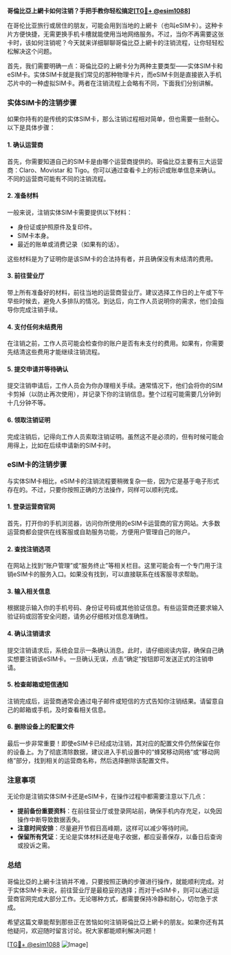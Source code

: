 **哥倫比亞上網卡如何注销？手把手教你轻松搞定[[TG💪+ @esim1088](https://t.me/s/esim1088)]**

在哥伦比亚旅行或居住的朋友，可能会用到当地的上網卡（也叫eSIM卡）。这种卡片方便快捷，无需更换手机卡槽就能使用当地网络服务。不过，当你不再需要这张卡时，该如何注销呢？今天就来详细聊聊哥倫比亞上網卡的注销流程，让你轻轻松松解决这个问题。

首先，我们需要明确一点：哥倫比亞的上網卡分为两种主要类型——实体SIM卡和eSIM卡。实体SIM卡就是我们常见的那种物理卡片，而eSIM卡则是直接嵌入手机芯片中的一种虚拟SIM卡。两者在注销流程上会略有不同，下面我们分别讲解。

### 实体SIM卡的注销步骤

如果你持有的是传统的实体SIM卡，那么注销过程相对简单，但也需要一些耐心。以下是具体步骤：

#### 1. 确认运营商
首先，你需要知道自己的SIM卡是由哪个运营商提供的。哥倫比亞主要有三大运营商：Claro、Movistar 和 Tigo。你可以通过查看卡上的标识或账单信息来确认。不同的运营商可能有不同的注销流程。

#### 2. 准备材料
一般来说，注销实体SIM卡需要提供以下材料：
- 身份证或护照原件及复印件。
- SIM卡本身。
- 最近的账单或消费记录（如果有的话）。

这些材料是为了证明你是该SIM卡的合法持有者，并且确保没有未结清的费用。

#### 3. 前往营业厅
带上所有准备好的材料，前往当地的运营商营业厅。建议选择工作日的上午或下午早些时候去，避免人多排队的情况。到达后，向工作人员说明你的需求，他们会指导你完成注销手续。

#### 4. 支付任何未结费用
在注销之前，工作人员可能会检查你的账户是否有未支付的费用。如果有，你需要先结清这些费用才能继续注销流程。

#### 5. 提交申请并等待确认
提交注销申请后，工作人员会为你办理相关手续。通常情况下，他们会将你的SIM卡剪掉（以防止再次使用），并记录下你的注销信息。整个过程可能需要几分钟到十几分钟不等。

#### 6. 领取注销证明
完成注销后，记得向工作人员索取注销证明。虽然这不是必须的，但有时候可能会用得上，比如在后续申请新的SIM卡时。

### eSIM卡的注销步骤

与实体SIM卡相比，eSIM卡的注销流程要稍微复杂一些，因为它是基于电子形式存在的。不过，只要你按照正确的方法操作，同样可以顺利完成。

#### 1. 登录运营商官网
首先，打开你的手机浏览器，访问你所使用的eSIM卡运营商的官方网站。大多数运营商都会提供在线客服或自助服务功能，方便用户管理自己的账户。

#### 2. 查找注销选项
在网站上找到“账户管理”或“服务终止”等相关栏目。这里可能会有一个专门用于注销eSIM卡的服务入口。如果没有找到，可以直接联系在线客服寻求帮助。

#### 3. 输入相关信息
根据提示输入你的手机号码、身份证号码或其他验证信息。有些运营商还要求输入验证码或回答安全问题，请务必仔细核对信息准确性。

#### 4. 确认注销请求
提交注销请求后，系统会显示一条确认消息。此时，请仔细阅读内容，确保自己确实想要注销该eSIM卡。一旦确认无误，点击“确定”按钮即可发送正式的注销申请。

#### 5. 检查邮箱或短信通知
注销完成后，运营商通常会通过电子邮件或短信的方式告知你注销结果。请留意自己的邮箱或手机，及时查看相关信息。

#### 6. 删除设备上的配置文件
最后一步非常重要！即使eSIM卡已经成功注销，其对应的配置文件仍然保留在你的设备上。为了彻底清除数据，建议进入手机设置中的“蜂窝移动网络”或“移动网络”部分，找到相关的运营商名称，然后选择删除该配置文件。

### 注意事项

无论你是注销实体SIM卡还是eSIM卡，在操作过程中都需要注意以下几点：
- **提前备份重要资料**：在前往营业厅或登录网站前，确保手机内存充足，以免因操作中断导致数据丢失。
- **注意时间安排**：尽量避开节假日高峰期，这样可以减少等待时间。
- **保留所有凭证**：无论是实体材料还是电子收据，都应妥善保存，以备日后查询或投诉之需。

### 总结

哥倫比亞的上網卡注销并不难，只要按照正确的步骤进行操作，就能顺利完成。对于实体SIM卡来说，前往营业厅是最稳妥的选择；而对于eSIM卡，则可以通过运营商官网完成大部分工作。无论哪种方式，都需要保持冷静和耐心，切勿急于求成。

希望这篇文章能帮到那些正在苦恼如何注销哥倫比亞上網卡的朋友。如果你还有其他疑问，欢迎随时留言讨论。祝大家都能顺利解决问题！

[[TG💪+ @esim1088](https://t.me/s/esim1088) ![Image](https://i.postimg.cc/4NQfJmqS/Snipaste-2025-05-13-00-14-12.png)]